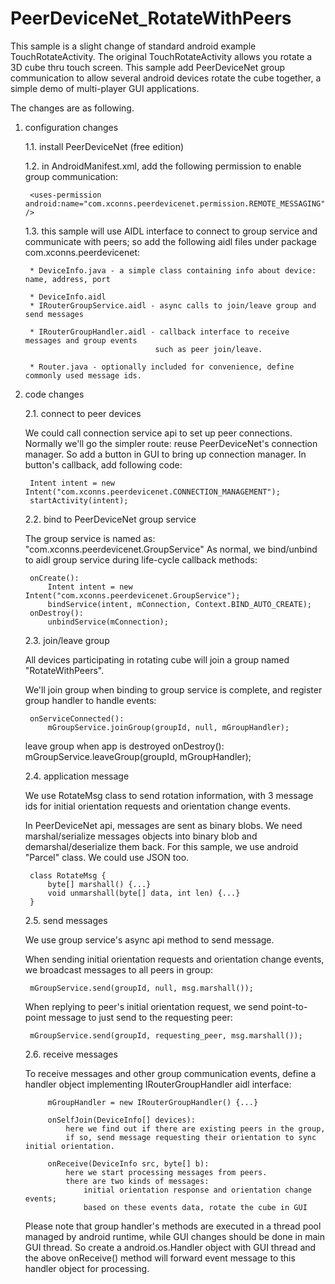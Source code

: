 PeerDeviceNet_RotateWithPeers
=============================

This sample is a slight change of standard android example TouchRotateActivity. 
The original TouchRotateActivity allows you rotate a 3D cube thru touch screen. 
This sample add PeerDeviceNet group communication to allow several android devices 
rotate the cube together, a simple demo of multi-player GUI applications.

The changes are as following.

1. configuration changes

	1.1. install PeerDeviceNet (free edition)

	1.2. in AndroidManifest.xml, add the following permission to enable group communication:
		
		<uses-permission android:name="com.xconns.peerdevicenet.permission.REMOTE_MESSAGING" />

	1.3. this sample will use AIDL interface to connect to group service and communicate 
		with peers; so add the following aidl files under package com.xconns.peerdevicenet:

		* DeviceInfo.java - a simple class containing info about device: name, address, port

		* DeviceInfo.aidl
 		* IRouterGroupService.aidl - async calls to join/leave group and send messages

 		* IRouterGroupHandler.aidl - callback interface to receive messages and group events 
 									such as peer join/leave.

 		* Router.java - optionally included for convenience, define commonly used message ids.
 		
2. code changes

	2.1. connect to peer devices

	We could call connection service api to set up peer connections. Normally we'll go 
		the simpler route: reuse PeerDeviceNet's connection manager.
		So add a button in GUI to bring up connection manager. In button's callback, 
		add following code:

		Intent intent = new Intent("com.xconns.peerdevicenet.CONNECTION_MANAGEMENT");
		startActivity(intent);
		
	2.2. bind to PeerDeviceNet group service

	The group service is named as: "com.xconns.peerdevicenet.GroupService"
		As normal, we bind/unbind to aidl group service during life-cycle callback methods:

		onCreate():
			Intent intent = new Intent("com.xconns.peerdevicenet.GroupService");
			bindService(intent, mConnection, Context.BIND_AUTO_CREATE);
		onDestroy():
		   	unbindService(mConnection);
		
	2.3. join/leave group

	All devices participating in rotating cube will join a group named "RotateWithPeers".

	We'll join group when binding to group service is complete, and register group handler
		   to handle events:

		onServiceConnected():
		   	mGroupService.joinGroup(groupId, null, mGroupHandler);
	leave group when app is destroyed
		onDestroy():
		   	mGroupService.leaveGroup(groupId, mGroupHandler);
		   	
	2.4. application message

	We use RotateMsg class to send rotation information, with 
			3 message ids for initial orientation requests and orientation change events.

	In PeerDeviceNet api, messages are sent as binary blobs. We need marshal/serialize
			messages objects into binary blob and demarshal/deserialize them back.
			For this sample, we use android "Parcel" class. We could use JSON too.

		class RotateMsg {
			byte[] marshall() {...}
			void unmarshall(byte[] data, int len) {...}
		}
			
	2.5. send messages

	We use group service's async api method to send message. 

	When sending initial orientation requests and orientation change events, we 
			broadcast messages to all peers in group:

		mGroupService.send(groupId, null, msg.marshall());

	When replying to peer's initial orientation request, we send point-to-point
			message to just send to the requesting peer:

		mGroupService.send(groupId, requesting_peer, msg.marshall());
	
	2.6. receive messages

	To receive messages and other group communication events, define a handler
			object implementing IRouterGroupHandler aidl interface:

			mGroupHandler = new IRouterGroupHandler() {...}
		
			onSelfJoin(DeviceInfo[] devices):
				here we find out if there are existing peers in the group, 
				if so, send message requesting their orientation to sync initial orientation.
				
			onReceive(DeviceInfo src, byte[] b):
				here we start processing messages from peers.
				there are two kinds of messages: 
					initial orientation response and orientation change events;
					based on these events data, rotate the cube in GUI
				
	Please note that group handler's methods are executed in a thread pool
				managed by android runtime, while GUI changes should be done in main GUI thread.
				So create a android.os.Handler object with GUI thread and the above onReceive() method will forward event message to this handler object for processing.
				

			